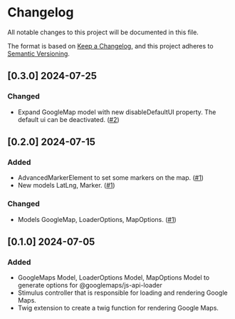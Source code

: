 # Changelog

All notable changes to this project will be documented in this file.

The format is based on [Keep a Changelog](https://keepachangelog.com/en/1.1.0/),
and this project adheres to [Semantic Versioning](https://semver.org/spec/v2.0.0.html).

## [0.3.0] 2024-07-25

### Changed

- Expand GoogleMap model with new disableDefaultUI property.
  The default ui can be deactivated. ([#2](https://github.com/Wild-Siena/google-maps-bundle/issues/2))

## [0.2.0] 2024-07-15

### Added

- AdvancedMarkerElement to set some markers on the map. ([#1](https://github.com/Wild-Siena/google-maps-bundle/issues/1))
- New models LatLng, Marker. ([#1](https://github.com/Wild-Siena/google-maps-bundle/issues/1))

### Changed

- Models GoogleMap, LoaderOptions, MapOptions. ([#1](https://github.com/Wild-Siena/google-maps-bundle/issues/1))

## [0.1.0] 2024-07-05

### Added

- GoogleMaps Model, LoaderOptions Model, MapOptions Model to generate options for @googlemaps/js-api-loader
- Stimulus controller that is responsible for loading and rendering Google Maps.
- Twig extension to create a twig function for rendering Google Maps.

